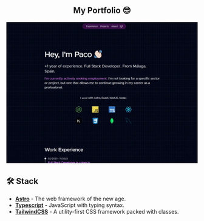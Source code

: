 <div align="center">
<h2> My Portfolio 😎</h2>
</div>

<p></p>

<a href="">
  <img src="front-page.webp"></img>
</a>


## 🛠️ Stack

- [**Astro**](https://astro.build/) - The web framework of the new age.
- [**Typescript**](https://www.typescriptlang.org/) - JavaScript with typing syntax.
- [**TailwindCSS**](https://tailwindcss.com/) - A utility-first CSS framework packed with classes.


